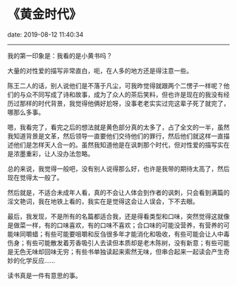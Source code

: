 # 《黄金时代》
date: 2019-08-12 11:40:34

---

我的第一印象是：我看的是小黄书吗？

大量的对性爱的描写非常直白，呃，在人多的地方还是得注意一些。

陈王二人的话，别人说他们是不落于凡尘，可我昨觉得就跟两个二愣子一样呢？他们的与众不同写成了诗和故事，成为了众人的茶后笑料，但也许是现在的我没有经历过那样的时代背景，我觉得他俩好尬呀，没事老老实实过完这辈子死了就完了，哪那么多事。

嗯，我看完了，看完之后的想法就是黄色部分真的太多了，占了全文的一半，虽然我知道背景是文革，然后领导一直要他们交待他们的罪行，然后他们就这样一直描述他们是怎样天人合一的。虽然我知道他是在讽刺那个时代，但对性爱的描写实在是浓墨重彩，让人没办法忽略。

总的来说，我觉得一般吧，没有别人说得那么好，也许是我带的期待太高了，然后现在觉得太一般了。

然后就是，不适合未成年人看，真的不会让人体会到作者的讽刺，只会看到满篇的淫文艳词，我在地铁上看的，我实在是觉得这会让人误会，下不去眼。

最后，我发现，不是所有的名篇都适合我，还是得看类型和口味，突然觉得这就像是做菜一样，有的口味喜欢，有的口味不喜欢；合口味的可能没营养，有营养的可能味同嚼蜡；有些可能要咀嚼和反刍很多年才能消化和吸收，有些可能会让人中毒伤身；有些可能散发着芳香吸引人去读但本质却是老木陈树，没有新意；有些可能是无色无味却回味无穷；有些书单独读起来索然无味，但串合起来一起读会产生奇妙的化学反应……

读书真是一件有意思的事。